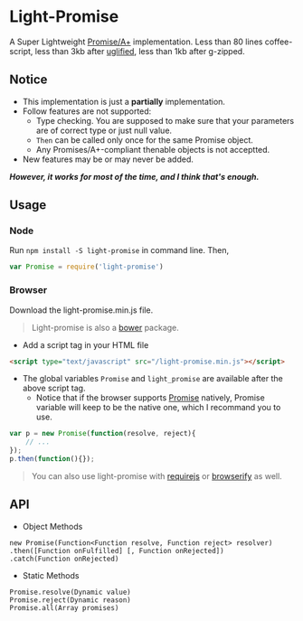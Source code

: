 # Light-Promise
A Super Lightweight [Promise/A+](https://promisesaplus.com) implementation. Less than 80 lines coffee-script, less than 3kb after [uglified](https://github.com/mishoo/UglifyJS/), less than 1kb after g-zipped. 

## Notice
- This implementation is just a **partially** implementation.
- Follow features are not supported:
    - Type checking. You are supposed to make sure that your parameters are of correct type or just null value.
    - `Then` can be called only once for the same Promise object.
    - Any Promises/A+-compliant thenable objects is not acceptted.
- New features may be or may never be added.

***However, it works for most of the time, and I think that's enough.***

## Usage
### Node
Run `npm install -S light-promise` in command line.
Then,
```javascript
var Promise = require('light-promise')
```
### Browser
Download the light-promise.min.js file.
> Light-promise is also a [bower](http://bower.io/) package.

- Add a script tag in your HTML file
```html
<script type="text/javascript" src="/light-promise.min.js"></script>
```
-  The global variables `Promise` and `light_promise` are available after the above script tag. 
    - Notice that if the browser supports [Promise](http://devdocs.io/javascript/global_objects/promise) natively, Promise variable will keep to be the native one, which I recommand you to use.
```javascript
var p = new Promise(function(resolve, reject){
    // ...
});
p.then(function(){});
```
> You can also use light-promise with [requirejs](http://requirejs.org/) or [browserify](http://browserify.org/) as well.

## API
- Object Methods

`new Promise(Function<Function resolve, Function reject> resolver)`<br/>
`.then([Function onFulfilled] [, Function onRejected])`<br/>
`.catch(Function onRejected)`<br/>
- Static Methods

`Promise.resolve(Dynamic value)`<br/>
`Promise.reject(Dynamic reason)`<br/>
`Promise.all(Array promises)`<br/>